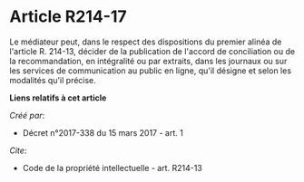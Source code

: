 # Article R214-17

Le médiateur peut, dans le respect des dispositions du premier alinéa de l'article R. 214-13, décider de la publication de
l'accord de conciliation ou de la recommandation, en intégralité ou par extraits, dans les journaux ou sur les services de
communication au public en ligne, qu'il désigne et selon les modalités qu'il précise.

**Liens relatifs à cet article**

_Créé par_:

  - Décret n°2017-338 du 15 mars 2017 - art. 1

_Cite_:

  - Code de la propriété intellectuelle - art. R214-13
